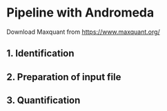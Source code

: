 # Pipeline with Andromeda

Download Maxquant from https://www.maxquant.org/



## 1. Identification



## 2. Preparation of input file



## 3. Quantification





